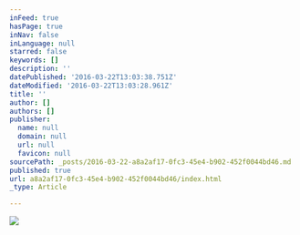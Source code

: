 ```yaml
---
inFeed: true
hasPage: true
inNav: false
inLanguage: null
starred: false
keywords: []
description: ''
datePublished: '2016-03-22T13:03:38.751Z'
dateModified: '2016-03-22T13:03:28.961Z'
title: ''
author: []
authors: []
publisher:
  name: null
  domain: null
  url: null
  favicon: null
sourcePath: _posts/2016-03-22-a8a2af17-0fc3-45e4-b902-452f0044bd46.md
published: true
url: a8a2af17-0fc3-45e4-b902-452f0044bd46/index.html
_type: Article

---
```

![](https://the-grid-user-content.s3-us-west-2.amazonaws.com/c1b77e8f-69d0-4c4a-84fc-65832671e327.jpg)